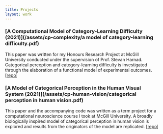 ```yaml
---
title: Projects
layout: work
---
```


### [A Computational Model of Category-Learning Difficulty (2021)](/assets/cp-complexity/a model of category-learning difficulty.pdf)

This paper was written for my Honours Research Project at McGill University conducted under the supervision of Prof. Stevan Harnad. Categorical perception and category-learning difficulty is investigated through the elaboration of a functional model of experimental outcomes. \[[repo](https://github.com/AlephG/cp-complexity-model)\]

### [A Model of Categorical Perception in the Human Visual System (2021)](/assets/cp-human-vision/categorical perception in human vision.pdf)

This paper and the accompanying code was written as a term project for a computational neuroscience course I took at McGill University. A broadly biologically inspired model of categorical perception in human vision is explored and results from the originators of the model are replicated. \[[repo](https://github.com/AlephG/cp-human-vision)\]

